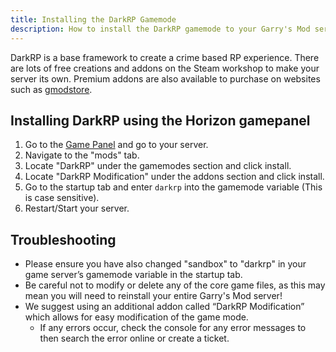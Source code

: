 ```yaml
---
title: Installing the DarkRP Gamemode
description: How to install the DarkRP gamemode to your Garry's Mod server.
---
```


DarkRP is a base framework to create a crime based RP experience. There are lots of free creations and addons on the Steam workshop to make your server its own. Premium addons are also available to purchase on websites such as [gmodstore](https://gmodstore.com).

## Installing DarkRP using the Horizon gamepanel
1. Go to the [Game Panel](https://hrzn.link/panel) and go to your server.
2. Navigate to the "mods" tab.
3. Locate "DarkRP" under the gamemodes section and click install.
4. Locate "DarkRP Modification" under the addons section and click install. 
5. Go to the startup tab and enter `darkrp` into the gamemode variable (This is case sensitive).
6. Restart/Start your server.

## Troubleshooting
* Please ensure you have also changed "sandbox" to "darkrp" in your game server’s gamemode variable in the startup tab.
* Be careful not to modify or delete any of the core game files, as this may mean you will need to reinstall your entire Garry's Mod server!
* We suggest using an additional addon called “DarkRP Modification” which allows for easy modification of the game mode. 
  - If any errors occur, check the console for any error messages to then search the error online or create a ticket.